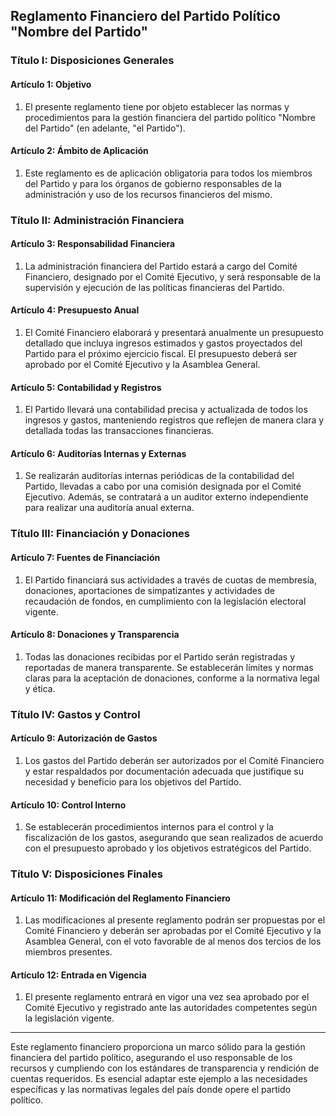 ## Reglamento Financiero del Partido Político "Nombre del Partido"

### Título I: Disposiciones Generales

#### Artículo 1: Objetivo

1. El presente reglamento tiene por objeto establecer las normas y procedimientos para la gestión financiera del partido político "Nombre del Partido" (en adelante, "el Partido").

#### Artículo 2: Ámbito de Aplicación

1. Este reglamento es de aplicación obligatoria para todos los miembros del Partido y para los órganos de gobierno responsables de la administración y uso de los recursos financieros del mismo.

### Título II: Administración Financiera

#### Artículo 3: Responsabilidad Financiera

1. La administración financiera del Partido estará a cargo del Comité Financiero, designado por el Comité Ejecutivo, y será responsable de la supervisión y ejecución de las políticas financieras del Partido.

#### Artículo 4: Presupuesto Anual

1. El Comité Financiero elaborará y presentará anualmente un presupuesto detallado que incluya ingresos estimados y gastos proyectados del Partido para el próximo ejercicio fiscal. El presupuesto deberá ser aprobado por el Comité Ejecutivo y la Asamblea General.

#### Artículo 5: Contabilidad y Registros

1. El Partido llevará una contabilidad precisa y actualizada de todos los ingresos y gastos, manteniendo registros que reflejen de manera clara y detallada todas las transacciones financieras.

#### Artículo 6: Auditorías Internas y Externas

1. Se realizarán auditorías internas periódicas de la contabilidad del Partido, llevadas a cabo por una comisión designada por el Comité Ejecutivo. Además, se contratará a un auditor externo independiente para realizar una auditoría anual externa.

### Título III: Financiación y Donaciones

#### Artículo 7: Fuentes de Financiación

1. El Partido financiará sus actividades a través de cuotas de membresía, donaciones, aportaciones de simpatizantes y actividades de recaudación de fondos, en cumplimiento con la legislación electoral vigente.

#### Artículo 8: Donaciones y Transparencia

1. Todas las donaciones recibidas por el Partido serán registradas y reportadas de manera transparente. Se establecerán límites y normas claras para la aceptación de donaciones, conforme a la normativa legal y ética.

### Título IV: Gastos y Control

#### Artículo 9: Autorización de Gastos

1. Los gastos del Partido deberán ser autorizados por el Comité Financiero y estar respaldados por documentación adecuada que justifique su necesidad y beneficio para los objetivos del Partido.

#### Artículo 10: Control Interno

1. Se establecerán procedimientos internos para el control y la fiscalización de los gastos, asegurando que sean realizados de acuerdo con el presupuesto aprobado y los objetivos estratégicos del Partido.

### Título V: Disposiciones Finales

#### Artículo 11: Modificación del Reglamento Financiero

1. Las modificaciones al presente reglamento podrán ser propuestas por el Comité Financiero y deberán ser aprobadas por el Comité Ejecutivo y la Asamblea General, con el voto favorable de al menos dos tercios de los miembros presentes.

#### Artículo 12: Entrada en Vigencia

1. El presente reglamento entrará en vigor una vez sea aprobado por el Comité Ejecutivo y registrado ante las autoridades competentes según la legislación vigente.

---

Este reglamento financiero proporciona un marco sólido para la gestión financiera del partido político, asegurando el uso responsable de los recursos y cumpliendo con los estándares de transparencia y rendición de cuentas requeridos. Es esencial adaptar este ejemplo a las necesidades específicas y las normativas legales del país donde opere el partido político.